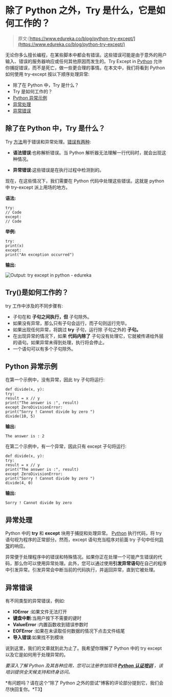 # 除了 Python 之外，Try 是什么，它是如何工作的？

> 原文:[https://www.edureka.co/blog/python-try-except/](https://www.edureka.co/blog/python-try-except/)

无论你多么擅长编程，在某些脚本中都会有错误。这些错误可能是由于意外的用户输入、错误的服务器响应或任何其他原因而发生的。Try Except in [Python](https://www.edureka.co/blog/what-is-python/) 允许你捕捉错误，而不是死亡，做一些更合理的事情。在本文中，我们将看到 Python 如何使用 try-except 按以下顺序处理异常:

*   除了在 Python 中，Try 是什么？
*   Try 是如何工作的？
*   [Python 异常示例](#example)
*   [异常处理](#exception)
*   [异常错误](#error)

## 除了在 Python 中，Try 是什么？

Try [方法](https://www.edureka.co/blog/python-method-overloading/)用于错误和异常处理。[错误有两种](https://www.edureka.co/blog/indentation-error-in-python/):

*   **语法错误**:也称解析错误。当 Python 解析器无法理解一行代码时，就会出现这种情况。

*   **异常错误**:这些错误是在执行过程中检测到的。

现在，在这些情况下，我们需要在 Python 代码中处理这些错误。这就是 python 中 try-except 派上用场的地方。

**语法:**

```
try:
// Code
except:
// Code
```

**举例:**

```
try:
print(x)
except:
print("An exception occurred")
```

**输出:**

![Output: try except in python - edureka](../Images/c84443d9d9dfd54a58e346004cf4f4e6.png)

## Try()是如何工作的？

try 工作中涉及的不同步骤有:

*   子句在和  **子句之间执行，但** 子句除外。
*   如果没有异常，那么只有子句会运行，而子句则运行完毕。
*   如果出现任何异常，将跳过  **try** 子句，运行除 子句之外的  **子句。**
*   在出现异常的情况下，如果  **代码内除了** 子句没有处理它，它就被传递给外层的语句。如果异常未得到处理，执行将会停止。
*   一个语句可以有多个子句除外。

## **Python 异常示例**

在第一个示例中，没有异常，因此 try 子句将运行:

```
def divide(x, y):
try:
result = x // y
print("The answer is :", result)
except ZeroDivisionError:
print("Sorry ! Cannot divide by zero ")
divide(10, 5)
```

**输出:**

```
The answer is : 2
```

在第二个示例中，有一个异常，因此只有 except 子句将运行:

```
def divide(x, y):
try:
result = x // y
print("The answer is :", result)
except ZeroDivisionError:
print("Sorry ! Cannot divide by zero ")
divide(4, 0)
```

**输出:**

```
Sorry ! Cannot divide by zero
```

## **异常处理**

Python 中的 **try** 和 **except** 块用于捕捉和处理异常。 [Python](https://www.edureka.co/blog/python-programming-language) 执行代码，将 try 语句视为程序的正常部分。然而，except 语句充当程序对前面 try 子句中任何[异常](https://www.edureka.co/blog/exceptions-in-python/)的响应。

异常便于处理程序中的错误和特殊情况。如果你正在处理一个可能产生错误的代码，那么你可以使用异常处理。此外，您可以通过使用**引发异常语句**在自己的程序中引发异常。引发异常会中断当前的代码执行，并返回异常，直到它被处理。

## **异常错误**

有不同类型的异常错误，例如:

*   **IOError** :如果文件无法打开
*   **键盘中断**:当用户按下不需要的键时
*   **ValueError** :内置函数收到错误参数时
*   **EOFError** :如果在未读取任何数据的情况下点击文件结尾
*   **导入错误**:如果找不到模块

说到这里，我们的文章就到此为止了。我希望你理解了 Python 中的 try except 以及它是如何用于处理异常的。

*要深入了解 Python 及其各种应用，您可以注册参加现场 **[Python 认证培训](https://www.edureka.co/python)** ，该培训提供全天候支持和终身访问。*

*有问题吗？请在这个“除了 Python 之外的尝试”博客的评论部分提到它，我们会尽快回复你。*T3】